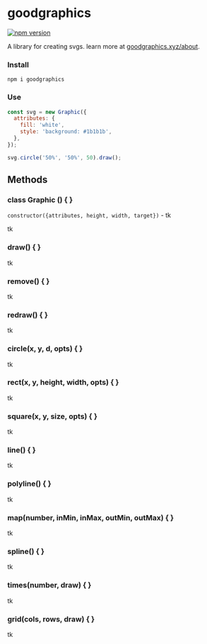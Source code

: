 # goodgraphics

[![npm version](https://badge.fury.io/js/goodgraphics.svg)](https://badge.fury.io/js/goodgraphics)

A library for creating svgs. learn more at [goodgraphics.xyz/about](goodgraphics.xyz/about).

### Install

```
npm i goodgraphics
```

### Use

```js
const svg = new Graphic({
  attributes: {
    fill: 'white',
    style: 'background: #1b1b1b',
  },
});

svg.circle('50%', '50%', 50).draw();
```

## Methods

### class Graphic () { }

`constructor({attributes, height, width, target})` - tk

tk

### draw() { }

tk

### remove() { }

tk

### redraw() { }

tk

### circle(x, y, d, opts) { }

tk

### rect(x, y, height, width, opts) { }

tk

### square(x, y, size, opts) { }

tk

### line() { }

tk

### polyline() { }

tk

### map(number, inMin, inMax, outMin, outMax) { }

tk

### spline() { }

tk

### times(number, draw) { }

tk

### grid(cols, rows, draw) { }

tk
